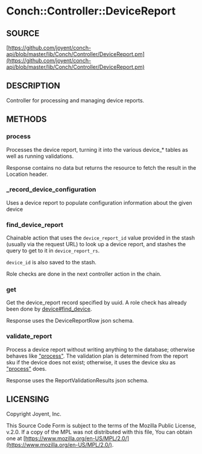 # Conch::Controller::DeviceReport

## SOURCE

[https://github.com/joyent/conch-api/blob/master/lib/Conch/Controller/DeviceReport.pm](https://github.com/joyent/conch-api/blob/master/lib/Conch/Controller/DeviceReport.pm)

## DESCRIPTION

Controller for processing and managing device reports.

## METHODS

### process

Processes the device report, turning it into the various device\_\* tables as well
as running validations.

Response contains no data but returns the resource to fetch the result in the Location header.

### \_record\_device\_configuration

Uses a device report to populate configuration information about the given device

### find\_device\_report

Chainable action that uses the `device_report_id` value provided in the stash (usually via the
request URL) to look up a device report, and stashes the query to get to it in
`device_report_rs`.

`device_id` is also saved to the stash.

Role checks are done in the next controller action in the chain.

### get

Get the device\_report record specified by uuid.
A role check has already been done by [device#find\_device](../modules/Conch%3A%3AController%3A%3ADevice#find_device).

Response uses the DeviceReportRow json schema.

### validate\_report

Process a device report without writing anything to the database; otherwise behaves like
["process"](#process). The validation plan is determined from the report sku if the device does not
exist; otherwise, it uses the device sku as ["process"](#process) does.

Response uses the ReportValidationResults json schema.

## LICENSING

Copyright Joyent, Inc.

This Source Code Form is subject to the terms of the Mozilla Public License,
v.2.0. If a copy of the MPL was not distributed with this file, You can obtain
one at [https://www.mozilla.org/en-US/MPL/2.0/](https://www.mozilla.org/en-US/MPL/2.0/).
